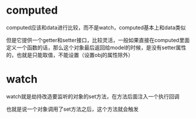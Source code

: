 # computed
computed应该和data进行比较，而不是watch，computed基本上和data类似

但是它提供一个getter和setter接口，比较灵活，一般如果直接在computed里面定义一个函数的话，那么这个对象最后返回给model的时候，是没有setter属性的，也就是只能取值，不能设置（设置obj的属性除外）

# watch
watch就是劫持改造要监听的对象的set方法，在方法后面注入一个执行回调

也就是说一个对象调用了set方法之后，这个方法就会触发
